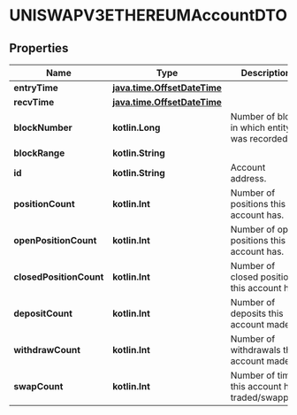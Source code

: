 
# UNISWAPV3ETHEREUMAccountDTO

## Properties
Name | Type | Description | Notes
------------ | ------------- | ------------- | -------------
**entryTime** | [**java.time.OffsetDateTime**](java.time.OffsetDateTime.md) |  |  [optional]
**recvTime** | [**java.time.OffsetDateTime**](java.time.OffsetDateTime.md) |  |  [optional]
**blockNumber** | **kotlin.Long** | Number of block in which entity was recorded. |  [optional]
**blockRange** | **kotlin.String** |  |  [optional]
**id** | **kotlin.String** | Account address. |  [optional]
**positionCount** | **kotlin.Int** | Number of positions this account has. |  [optional]
**openPositionCount** | **kotlin.Int** | Number of open positions this account has. |  [optional]
**closedPositionCount** | **kotlin.Int** | Number of closed positions this account has. |  [optional]
**depositCount** | **kotlin.Int** | Number of deposits this account made. |  [optional]
**withdrawCount** | **kotlin.Int** | Number of withdrawals this account made. |  [optional]
**swapCount** | **kotlin.Int** | Number of times this account has traded/swapped. |  [optional]



